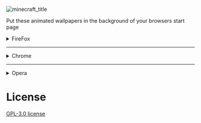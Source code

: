 ![minecraft_title](https://github.com/Kaktur/Minecraft_RTX_Animated_Wallpapers/blob/main/firefox/Fox%20Forest/chrome/mc_bg_fox2.webp)

Put these animated wallpapers in the background of your browsers start page

<details>
<summary>FireFox</summary>

### For getting the background on Firefox your options are limited.

<details>
<summary>1. userContent.css</summary>

1. Download the **chrome** folder for a background:
    * [Fox Forest](https://github.com/Kaktur/Minecraft_RTX_Animated_Wallpapers/tree/main/firefox/Fox%20Forest/chrome)
    * ~~[Ancient Chapel]()~~ currently un available
2. Go to `about:support` in the address bar of your Firefox. View the section **"Application Basics"** ➔ **Profile Directory** (or **"Profile Folder"** on MacOS) ➔ click the button **"Open Directory"** (or **"Show in Finder"** on MacOS).
It should open your Firefox profile directory, which is usually in your $HOME directory.

3. Put the downloaded **chrome** folder in to the opened directory.


4. Go to the url `about:config`, accept the risk (we will not really do anything harmful here, nothing to worry about), and in the Search Bar, paste `toolkit.legacyUserProfileCustomizations.stylesheets`, and set the value to true.

5. Restart Firefox if it's running.


mostly copied from [here](https://superuser.com/questions/1495946/how-do-i-change-the-background-image-of-home-page-in-firefox)

Animation sometimes stop, a browser reset fixes that

***
</details>
A css file that allows you to modify the start page
</details>

***

<details>
<summary>Chrome</summary>

### On chrome Use a extension that adds live wallpapers
1. Download selected theme video:
    * [Fox Forest](https://github.com/Kaktur/Minecraft_RTX_Animated_Wallpapers/raw/main/webp/fox.webm?download=)
    * [Ancient Chapel day](https://github.com/Kaktur/Minecraft_RTX_Animated_Wallpapers/raw/main/webp/bee_day.webm?download=)
      Starts loop at day
    * [Ancient Chapel niht](https://github.com/Kaktur/Minecraft_RTX_Animated_Wallpapers/raw/main/webp/bee_night.webm?download=)
      Starts loop at night
2. Get [MOTIONTABS](https://chromewebstore.google.com/detail/motiontabs-best-live-wall/fenjmhlfpbhnbgbdehnnomhnhafedbmp?utm_source=ext_app_menu) or a dirent extension that supports `.webm` files.
3. Add it to the extension 
    * for MOTIONTABS go to `videos` in bottom left corner of the start start.
    * Than click "add your own video" and selected the downloaded file.

</details>

***

<details>
<summary>Opera</summary>

### Opera has theme support thro extensions, all themes work on all opera distributions.
Themes don't animate on the standard Opera browser
<details>
<summary>Get theme from opera addons</summary>

Cruelty un available

</details>

<details>
<summary>install the theme extension manually</summary>

- Download selected theme:
    * [Fox Forest](https://github.com/Kaktur/Minecraft_RTX_Animated_Wallpapers/raw/main/opera/fox.zip?download=)
    * [Ancient Chapel day](https://github.com/Kaktur/Minecraft_RTX_Animated_Wallpapers/raw/main/opera/bee_day.zip?download=)
      Starts loop at day
    * [Ancient Chapel niht](https://github.com/Kaktur/Minecraft_RTX_Animated_Wallpapers/raw/main/opera/bee_night.zip?download=)
      Starts loop at night


</details>

</details>

# License

[GPL-3.0 license](https://github.com/Kaktur/Minecraft_RTX_Animated_Wallpapers/blob/main/LICENSE)

